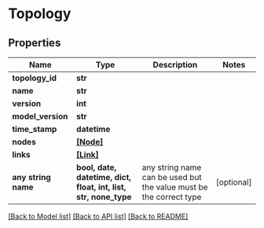 # Topology


## Properties
Name | Type | Description | Notes
------------ | ------------- | ------------- | -------------
**topology_id** | **str** |  | 
**name** | **str** |  | 
**version** | **int** |  | 
**model_version** | **str** |  | 
**time_stamp** | **datetime** |  | 
**nodes** | [**[Node]**](Node.md) |  | 
**links** | [**[Link]**](Link.md) |  | 
**any string name** | **bool, date, datetime, dict, float, int, list, str, none_type** | any string name can be used but the value must be the correct type | [optional]

[[Back to Model list]](../README.md#documentation-for-models) [[Back to API list]](../README.md#documentation-for-api-endpoints) [[Back to README]](../README.md)


